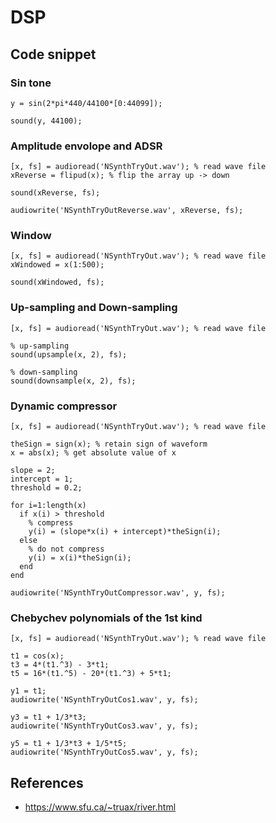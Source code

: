 # DSP

## Code snippet

### Sin tone

```
y = sin(2*pi*440/44100*[0:44099]);

sound(y, 44100);
```

### Amplitude envolope and ADSR

```
[x, fs] = audioread('NSynthTryOut.wav'); % read wave file
xReverse = flipud(x); % flip the array up -> down

sound(xReverse, fs);

audiowrite('NSynthTryOutReverse.wav', xReverse, fs);
```

### Window

```
[x, fs] = audioread('NSynthTryOut.wav'); % read wave file 
xWindowed = x(1:500);

sound(xWindowed, fs);
```

### Up-sampling and Down-sampling

```
[x, fs] = audioread('NSynthTryOut.wav'); % read wave file 

% up-sampling
sound(upsample(x, 2), fs);

% down-sampling
sound(downsample(x, 2), fs);
```

### Dynamic compressor

```
[x, fs] = audioread('NSynthTryOut.wav'); % read wave file 

theSign = sign(x); % retain sign of waveform
x = abs(x); % get absolute value of x

slope = 2;
intercept = 1;
threshold = 0.2;

for i=1:length(x)
  if x(i) > threshold
    % compress
    y(i) = (slope*x(i) + intercept)*theSign(i); 
  else
    % do not compress
    y(i) = x(i)*theSign(i); 
  end
end

audiowrite('NSynthTryOutCompressor.wav', y, fs);
```

### Chebychev polynomials of the 1st kind

```
[x, fs] = audioread('NSynthTryOut.wav'); % read wave file

t1 = cos(x);
t3 = 4*(t1.^3) - 3*t1;
t5 = 16*(t1.^5) - 20*(t1.^3) + 5*t1;

y1 = t1;
audiowrite('NSynthTryOutCos1.wav', y, fs);

y3 = t1 + 1/3*t3;
audiowrite('NSynthTryOutCos3.wav', y, fs);

y5 = t1 + 1/3*t3 + 1/5*t5;
audiowrite('NSynthTryOutCos5.wav', y, fs);
```

## References
* https://www.sfu.ca/~truax/river.html
